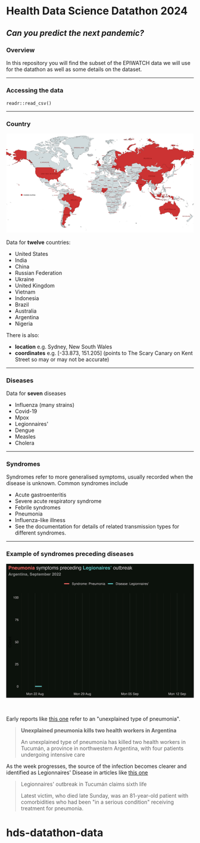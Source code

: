 # Health Data Science Datathon 2024

## _Can you predict the next pandemic?_

### Overview

In this repository you will find the subset of the EPIWATCH data we will use for the datathon as well as some details on the dataset. 

***

### Accessing the data

```
readr::read_csv()
```

***

### Country

![](Available_countries.png)

Data for **twelve** countries: 

  * United States
  * India 
  * China 
  * Russian Federation 
  * Ukraine 
  * United Kingdom 
  * Vietnam 
  * Indonesia 
  * Brazil 
  * Australia 
  * Argentina 
  * Nigeria

There is also:

* **location** e.g. Sydney, New South Wales
* **coordinates** e.g. [-33.873, 151.205] (points to The Scary Canary on Kent Street so may or may not be accurate) 

***

### Diseases 

Data for **seven** diseases

* Influenza (many strains)
* Covid-19
* Mpox
* Legionnaires'
* Dengue
* Measles
* Cholera

***

### Syndromes

Syndromes refer to more generalised symptoms, usually recorded when the disease is unknown. Common syndromes include 

* Acute gastroenteritis 
* Severe acute respiratory syndrome
* Febrile syndromes
* Pneumonia 
* Influenza-like illness
* See the documentation for details of related transmission types for different syndromes. 

***

### Example of syndromes preceding diseases

![](example-outbreak.gif)

<br>

Early reports like [this one](https://brazilian.report/liveblog/2022/09/01/unexplained-pneumonia-health-workers/) refer to an "unexplained type of pneumonia". 

> **Unexplained pneumonia kills two health workers in Argentina**
>
> An unexplained type of pneumonia has killed two health workers in Tucumán, a province in northwestern Argentina, with four patients undergoing intensive care 

As the week progresses, the source of the infection becomes clearer and identified as Legionnaires' Disease in articles like [this one](https://www.batimes.com.ar/news/argentina/legionnaires-outbreak-in-tucuman-claims-sixth-life.phtml)

> Legionnaires' outbreak in Tucumán claims sixth life
>
> Latest victim, who died late Sunday, was an 81-year-old patient with comorbidities who had been "in a serious condition" receiving treatment for pneumonia.
# hds-datathon-data
